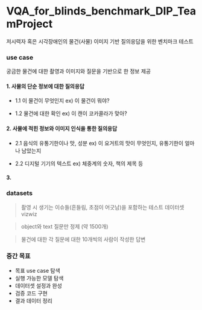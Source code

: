 # VQA_for_blinds_benchmark_DIP_TeamProject

저시력자 혹은 시각장애인의 물건(사물) 이미지 기반 질의응답을 위한 벤치마크 테스트

### use case

궁금한 물건에 대한 촬영과 이미지와 질문을 기반으로 한 정보 제공

#### 1. 사물의 단순 정보에 대한 질의응답

- 1.1 이 물건이 무엇인지
ex) 이 물건이 뭐야? 

- 1.2 물건에 대한 확인
ex) 이 캔이 코카콜라가 맞아?

  
#### 2. 사물에 적힌 정보와 이미지 인식을 통한 질의응답

- 2.1 음식의 유통기한이나 맛, 성분
ex) 이 요거트의 맛이 무엇인지, 유통기한이 얼마나 남았는지

- 2.2 디지털 기기의 텍스트
ex) 체중계의 숫자, 책의 제목 등

#### 3. 

### datasets
>촬영 시 생기는 이슈들(흔들림, 초점이 어긋남)을 포함하는 테스트 데이터셋 vizwiz

>object와 text 질문만 정제 (약 1500개)

>물건에 대한 각 질문에 대한 10개씩의 사람이 작성한 답변


### 중간 목표

- 목표 use case 탐색
- 실행 가능한 모델 탐색
- 데이터셋 설정과 완성
- 검증 코드 구현
- 결과 데이터 정리

